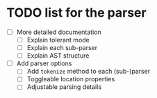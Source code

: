 # TODO list for the parser

- [ ] More detailed documentation
    - [ ] Explain tolerant mode
    - [ ] Explain each sub-parser
    - [ ] Explain AST structure
- [ ] Add parser options
    - [ ] Add `tokenize` method to each (sub-)parser
    - [ ] Toggleable location properties
    - [ ] Adjustable parsing details

